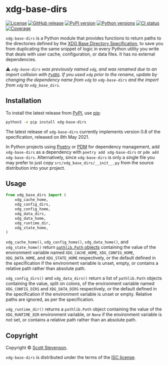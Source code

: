 # xdg-base-dirs

[![License](https://img.shields.io/github/license/srstevenson/xdg-base-dirs?label=License&color=blue)](https://github.com/srstevenson/xdg-base-dirs/blob/main/LICENSE)
[![GitHub release](https://img.shields.io/github/v/release/srstevenson/xdg-base-dirs?label=GitHub)](https://github.com/srstevenson/xdg-base-dirs)
[![PyPI version](https://img.shields.io/pypi/v/xdg-base-dirs?label=PyPI)](https://pypi.org/project/xdg-base-dirs/)
[![Python versions](https://img.shields.io/pypi/pyversions/xdg-base-dirs?label=Python)](https://pypi.org/project/xdg-base-dirs/)
[![CI status](https://github.com/srstevenson/xdg-base-dirs/workflows/CI/badge.svg)](https://github.com/srstevenson/xdg-base-dirs/actions)
[![Coverage](https://img.shields.io/codecov/c/gh/srstevenson/xdg-base-dirs?label=Coverage)](https://app.codecov.io/gh/srstevenson/xdg-base-dirs)

`xdg-base-dirs` is a Python module that provides functions to return paths to
the directories defined by the [XDG Base Directory Specification][spec], to save
you from duplicating the same snippet of logic in every Python utility you write
that deals with user cache, configuration, or data files. It has no external
dependencies.

:warning: _`xdg-base-dirs` was previously named `xdg`, and was renamed due to an
import collision with [`PyXDG`](https://pypi.org/project/pyxdg/). If you used
`xdg` prior to the rename, update by changing the dependency name from `xdg` to
`xdg-base-dirs` and the import from `xdg` to `xdg_base_dirs`._

## Installation

To install the latest release from [PyPI], use [pip]:

```bash
python3 -m pip install xdg-base-dirs
```

The latest release of `xdg-base-dirs` currently implements version 0.8 of the
specification, released on 8th May 2021.

In Python projects using [Poetry] or [PDM] for dependency management, add
`xdg-base-dirs` as a dependency with `poetry add xdg-base-dirs` or
`pdm add xdg-base-dirs`. Alternatively, since `xdg-base-dirs` is only a single
file you may prefer to just copy `src/xdg_base_dirs/__init__.py` from the source
distribution into your project.

## Usage

```python
from xdg_base_dirs import (
    xdg_cache_home,
    xdg_config_dirs,
    xdg_config_home,
    xdg_data_dirs,
    xdg_data_home,
    xdg_runtime_dir,
    xdg_state_home,
)
```

`xdg_cache_home()`, `xdg_config_home()`, `xdg_data_home()`, and
`xdg_state_home()` return [`pathlib.Path` objects][path] containing the value of
the environment variable named `XDG_CACHE_HOME`, `XDG_CONFIG_HOME`,
`XDG_DATA_HOME`, and `XDG_STATE_HOME` respectively, or the default defined in
the specification if the environment variable is unset, empty, or contains a
relative path rather than absolute path.

`xdg_config_dirs()` and `xdg_data_dirs()` return a list of `pathlib.Path`
objects containing the value, split on colons, of the environment variable named
`XDG_CONFIG_DIRS` and `XDG_DATA_DIRS` respectively, or the default defined in
the specification if the environment variable is unset or empty. Relative paths
are ignored, as per the specification.

`xdg_runtime_dir()` returns a `pathlib.Path` object containing the value of the
`XDG_RUNTIME_DIR` environment variable, or `None` if the environment variable is
not set, or contains a relative path rather than an absolute path.

## Copyright

Copyright © [Scott Stevenson].

`xdg-base-dirs` is distributed under the terms of the [ISC license].

[isc license]: https://opensource.org/licenses/ISC
[path]: https://docs.python.org/3/library/pathlib.html#pathlib.Path
[pdm]: https://pdm.fming.dev/
[pip]: https://pip.pypa.io/en/stable/
[poetry]: https://python-poetry.org/
[pypi]: https://pypi.org/project/xdg-base-dirs/
[scott stevenson]: https://scott.stevenson.io
[spec]:
  https://specifications.freedesktop.org/basedir-spec/basedir-spec-latest.html
